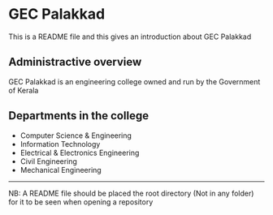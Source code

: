 # GEC Palakkad
This is a README file and this gives an introduction about GEC Palakkad

## Administractive overview

GEC Palakkad is an engineering college owned and run by the Government of Kerala

## Departments in the college
- Computer Science & Engineering
- Information Technology
- Electrical & Electronics Engineering
- Civil Engineering
- Mechanical Engineering

---

NB: A README file should be placed the root directory (Not in any folder) for it to be seen when opening a repository
